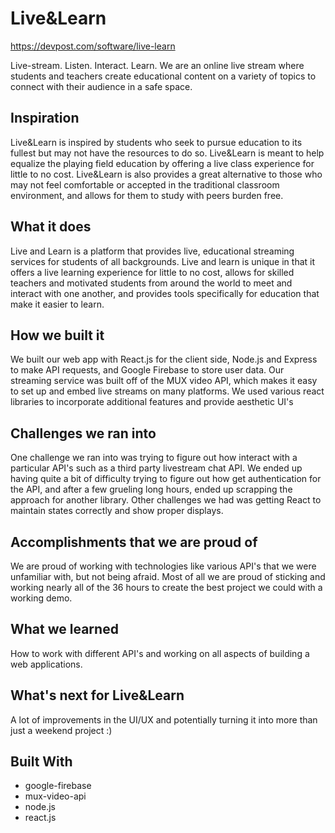 # Live&Learn 
https://devpost.com/software/live-learn

Live-stream. Listen. Interact. Learn. We are an online live stream where students and teachers create educational content on a variety of topics to connect with their audience in a safe space.

## Inspiration
Live&Learn is inspired by students who seek to pursue education to its fullest but may not have the resources to do so. Live&Learn is meant to help equalize the playing field education by offering a live class experience for little to no cost. Live&Learn is also provides a great alternative to those who may not feel comfortable or accepted in the traditional classroom environment, and allows for them to study with peers burden free.

## What it does
Live and Learn is a platform that provides live, educational streaming services for students of all backgrounds. Live and learn is unique in that it offers a live learning experience for little to no cost, allows for skilled teachers and motivated students from around the world to meet and interact with one another, and provides tools specifically for education that make it easier to learn.

## How we built it
We built our web app with React.js for the client side, Node.js and Express to make API requests, and Google Firebase to store user data. Our streaming service was built off of the MUX video API, which makes it easy to set up and embed live streams on many platforms. We used various react libraries to incorporate additional features and provide aesthetic UI's

## Challenges we ran into
One challenge we ran into was trying to figure out how interact with a particular API's such as a third party livestream chat API. We ended up having quite a bit of difficulty trying to figure out how get authentication for the API, and after a few grueling long hours, ended up scrapping the approach for another library. Other challenges we had was getting React to maintain states correctly and show proper displays.

## Accomplishments that we are proud of
We are proud of working with technologies like various API's that we were unfamiliar with, but not being afraid. Most of all we are proud of sticking and working nearly all of the 36 hours to create the best project we could with a working demo.

## What we learned
How to work with different API's and working on all aspects of building a web applications.

## What's next for Live&Learn
A lot of improvements in the UI/UX and potentially turning it into more than just a weekend project :)

## Built With
- google-firebase
- mux-video-api
- node.js
- react.js


